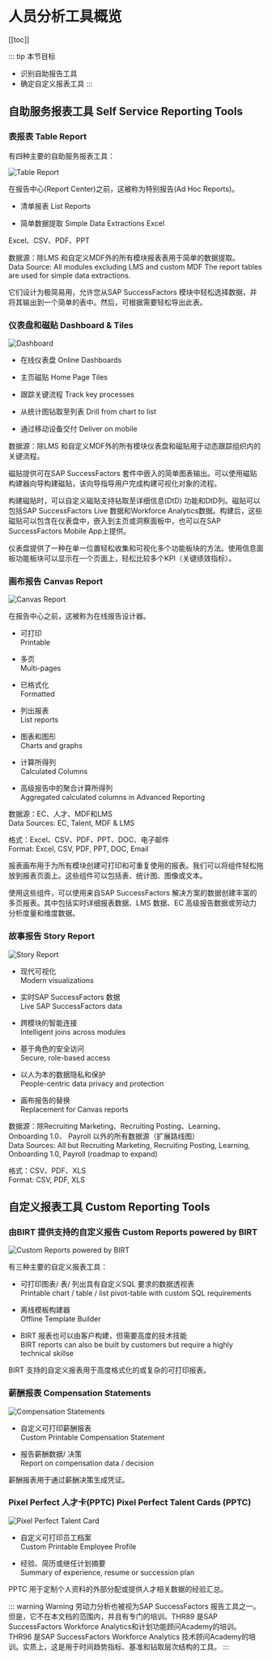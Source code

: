 # 人员分析工具概览

[[toc]]

::: tip 本节目标

- 识别自助报告工具
- 确定自定义报表工具
:::

## 自助服务报表工具 Self Service Reporting Tools

### 表报表 Table Report

有四种主要的自助服务报表工具：

![Table Report](./img/20220509123414.png)

在报告中心(Report Center)之前，这被称为特别报告(Ad Hoc Reports)。

- 清单报表 List Reports

- 简单数据提取 Simple Data Extractions Excel

Excel、CSV、PDF、PPT

数据源：除LMS 和自定义MDF外的所有模块报表表用于简单的数据提取。  
Data Source: All modules excluding LMS and custom MDF The report tables are used for simple data extractions.

它们设计为极简易用，允许您从SAP SuccessFactors 模块中轻松选择数据，并将其输出到一个简单的表中。然后，可根据需要轻松导出此表。

### 仪表盘和磁贴 Dashboard & Tiles

![Dashboard](./img/20220509123513.png)

- 在线仪表盘 Online Dashboards

- 主页磁贴 Home Page Tiles

- 跟踪关键流程 Track key processes

- 从统计图钻取至列表 Drill from chart to list

- 通过移动设备交付 Deliver on mobile

数据源：除LMS 和自定义MDF外的所有模块仪表盘和磁贴用于动态跟踪组织内的关键流程。

磁贴提供可在SAP SuccessFactors 套件中嵌入的简单图表输出。可以使用磁贴构建器向导构建磁贴，该向导指导用户完成构建可视化对象的流程。

构建磁贴时，可以自定义磁贴支持钻取至详细信息(DtD) 功能和DtD列。磁贴可以包括SAP SuccessFactors Live 数据和Workforce Analytics数据。构建后，这些磁贴可以包含在仪表盘中，嵌入到主页或洞察面板中，也可以在SAP SuccessFactors Mobile App上提供。

仪表盘提供了一种在单一位置轻松收集和可视化多个功能板块的方法。使用信息面板功能板块可以显示在一个页面上，轻松比较多个KPI（关键绩效指标）。

### 画布报告 Canvas Report

![Canvas Report](./img/20220509123543.png)

在报告中心之前，这被称为在线报告设计器。

- 可打印  
Printable

- 多页  
Multi-pages

- 已格式化  
Formatted

- 列出报表  
List reports

- 图表和图形  
Charts and graphs

- 计算所得列  
Calculated Columns

- 高级报告中的聚合计算所得列  
Aggregated calculated columns in Advanced Reporting

数据源：EC、人才、MDF和LMS  
Data Sources: EC, Talent, MDF & LMS

格式：Excel、CSV、PDF、PPT、DOC、电子邮件  
Format: Excel, CSV, PDF, PPT, DOC, Email

报表画布用于为所有模块创建可打印和可重复使用的报表。我们可以将组件轻松拖放到报表页面上。这些组件可以包括表、统计图、图像或文本。

使用这些组件，可以使用来自SAP SuccessFactors 解决方案的数据创建丰富的多页报表。其中包括实时详细报表数据、LMS 数据、EC 高级报告数据或劳动力分析度量和维度数据。

### 故事报告 Story Report

![Story Report](./img/20220509123640.png)

- 现代可视化  
Modern visualizations

- 实时SAP SuccessFactors 数据  
Live SAP SuccessFactors data

- 跨模块的智能连接  
Intelligent joins across modules

- 基于角色的安全访问  
Secure, role-based access

- 以人为本的数据隐私和保护  
People-centric data privacy and protection

- 画布报告的替换  
Replacement for Canvas reports

数据源：除Recruiting Marketing、Recruiting Posting、Learning、Onboarding 1.0、 Payroll 以外的所有数据源（扩展路线图）  
Data Sources: All but Recruiting Marketing, Recruiting Posting, Learning, Onboarding 1.0, Payroll (roadmap to expand)

格式：CSV、PDF、XLS  
Format: CSV, PDF, XLS

## 自定义报表工具 Custom Reporting Tools

### 由BIRT 提供支持的自定义报告 Custom Reports powered by BIRT

![Custom Reports powered by BIRT](./img/20220509123723.png)

有三种主要的自定义报表工具：

- 可打印图表/ 表/ 列出具有自定义SQL 要求的数据透视表  
Printable chart / table / list pivot-table with custom SQL requirements

- 离线模板构建器  
Offline Template Builder

- BIRT 报表也可以由客户构建，但需要高度的技术技能  
BIRT reports can also be built by customers but require a highly technical skillse

BIRT 支持的自定义报表用于高度格式化的或复杂的可打印报表。

### 薪酬报表 Compensation Statements

![Compensation Statements](./img/20220509123811.png)

- 自定义可打印薪酬报表  
Custom Printable Compensation Statement

- 报告薪酬数据/ 决策  
Report on compensation data / decision

薪酬报表用于通过薪酬决策生成凭证。

### Pixel Perfect 人才卡(PPTC)  Pixel Perfect Talent Cards (PPTC)

![Pixel Perfect Talent Card](./img/20220509123851.png)

- 自定义可打印员工档案  
Custom Printable Employee Profile

- 经验、简历或继任计划摘要  
Summary of experience, resume or succession plan

PPTC 用于定制个人资料的外部分配或提供人才相关数据的经验汇总。

::: warning Warning
劳动力分析也被视为SAP SuccessFactors 报告工具之一。但是，它不在本文档的范围内，并且有专门的培训。THR89 是SAP SuccessFactors Workforce Analytics和计划功能顾问Academy的培训。THR96 是SAP SuccessFactors Workforce Analytics 技术顾问Academy的培训。实质上，这是用于时间趋势指标、基准和钻取层次结构的工具。
:::
